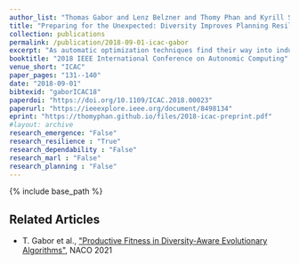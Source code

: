 ```yaml
---
author_list: "Thomas Gabor and Lenz Belzner and Thomy Phan and Kyrill Schmid"
title: "Preparing for the Unexpected: Diversity Improves Planning Resilience in Evolutionary Algorithms"
collection: publications
permalink: /publication/2018-09-01-icac-gabor
excerpt: "As automatic optimization techniques find their way into industrial applications, the behavior of many complex systems is determined by some form of planner picking the right actions to optimize a given objective function. In many cases, the mapping of plans to objective reward may change due to unforeseen events or circumstances in the real world. In those cases, the planner usually needs some additional effort to adjust to the changed situation and reach its previous level of performance. Whenever we still need to continue polling the planner even during re-planning, it oftentimes exhibits severely lacking performance. In order to improve the planner's resilience to unforeseen change, we argue that maintaining a certain level of diversity amongst the considered plans at all times should be added to the planner's objective. Effectively, we encourage the planner to keep alternative plans to its currently best solution. As an example case, we implement a diversity-aware genetic algorithm using two different metrics for diversity (differing in their generality) and show that the blow in performance due to unexpected change can be severely lessened in the average case. We also analyze the parameter settings necessary for these techniques in order to gain an intuition how they can be incorporated into larger frameworks or process models for software and systems engineering."
booktitle: "2018 IEEE International Conference on Autonomic Computing"
venue_short: "ICAC"
paper_pages: "131--140"
date: "2018-09-01"
bibtexid: "gaborICAC18"
paperdoi: "https://doi.org/10.1109/ICAC.2018.00023"
paperurl: "https://ieeexplore.ieee.org/document/8498134"
eprint: "https://thomyphan.github.io/files/2018-icac-preprint.pdf"
#layout: archive
research_emergence: "False"
research_resilience : "True"
research_dependability : "False"
research_marl : "False"
research_planning : "False"
---
```


{% include base_path %}

## Related Articles
- T. Gabor et al., ["Productive Fitness in Diversity-Aware Evolutionary Algorithms"](https://thomyphan.github.io/publication/2021-01-01-naco-gabor), NACO 2021
